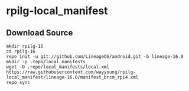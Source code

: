 # rpilg-local_manifest
## Download Source
```
mkdir rpilg-16
cd rpilg-16
repo init -u git://github.com/LineageOS/android.git -b lineage-16.0
mkdir -p .repo/local_manifests
wget -O .repo/local_manifests/local.xml https://raw.githubusercontent.com/wayyoung/rpilg-local_manifest/lineage-16.0/manifest_brcm_rpi4.xml
repo sync
```
